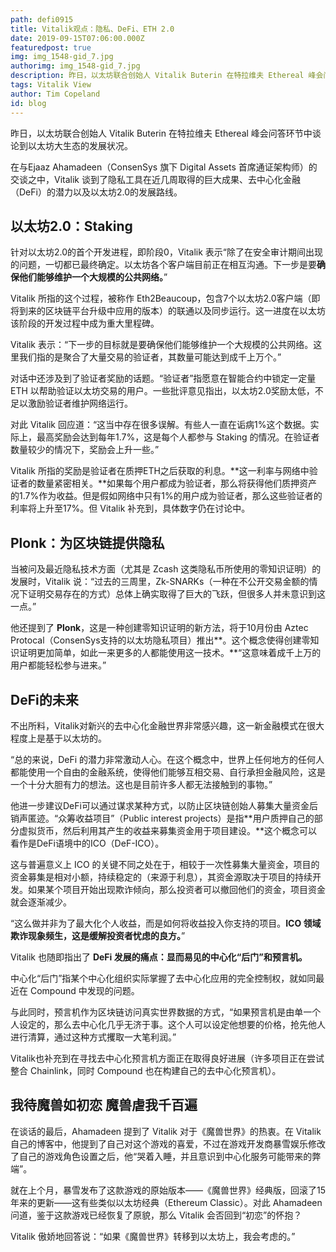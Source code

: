 ```yaml
---
path: defi0915
title: Vitalik观点：隐私、DeFi、ETH 2.0
date: 2019-09-15T07:06:00.000Z
featuredpost: true
img: img_1548-gid_7.jpg
authorimg: img_1548-gid_7.jpg
description: 昨日，以太坊联合创始人 Vitalik Buterin 在特拉维夫 Ethereal 峰会问答环节中谈论到以太坊大生态的发展状况。
tags: Vitalik View
author: Tim Copeland
id: blog
---
```





<!--StartFragment-->

昨日，以太坊联合创始人 Vitalik Buterin 在特拉维夫 Ethereal 峰会问答环节中谈论到以太坊大生态的发展状况。

在与Ejaaz Ahamadeen（ConsenSys 旗下 Digital Assets 首席通证架构师）的交谈之中，Vitalik 谈到了隐私工具在近几周取得的巨大成果、去中心化金融（DeFi）的潜力以及以太坊2.0的发展路线。

## 以太坊2.0：Staking

针对以太坊2.0的首个开发进程，即阶段0，Vitalik 表示“除了在安全审计期间出现的问题，一切都已最终确定。以太坊各个客户端目前正在相互沟通。下一步是要**确保他们能够维护一个大规模的公共网络。**”

Vitalik 所指的这个过程，被称作 Eth2Beaucoup，包含7个以太坊2.0客户端（即将到来的区块链平台升级中应用的版本）的联通以及同步运行。这一进度在以太坊该阶段的开发过程中成为重大里程碑。

Vitalik 表示：“下一步的目标就是要确保他们能够维护一个大规模的公共网络。这里我们指的是聚合了大量交易的验证者，其数量可能达到成千上万个。”

对话中还涉及到了验证者奖励的话题。“验证者”指愿意在智能合约中锁定一定量 ETH 以帮助验证以太坊交易的用户。一些批评意见指出，以太坊2.0奖励太低，不足以激励验证者维护网络运行。

对此 Vitalik 回应道：“这当中存在很多误解。有些人一直在诟病1%这个数据。实际上，最高奖励会达到每年1.7%，这是每个人都参与 Staking 的情况。在验证者数量较少的情况下，奖励会上升一些。”

Vitalik 所指的奖励是验证者在质押ETH之后获取的利息。**这一利率与网络中验证者的数量紧密相关。**如果每个用户都成为验证者，那么将获得他们质押资产的1.7%作为收益。但是假如网络中只有1%的用户成为验证者，那么这些验证者的利率将上升至17%。但 Vitalik 补充到，具体数字仍在讨论中。

## Plonk：为区块链提供隐私

当被问及最近隐私技术方面（尤其是 Zcash 这类隐私币所使用的零知识证明）的发展时，Vitalik 说：“过去的三周里，Zk-SNARKs（一种在不公开交易金额的情况下证明交易存在的方式）总体上确实取得了巨大的飞跃，但很多人并未意识到这一点。”

他还提到了 **Plonk**，这是一种创建零知识证明的新方法，将于10月份由 Aztec Protocal（ConsenSys支持的以太坊隐私项目）推出**。这个概念使得创建零知识证明更加简单，如此一来更多的人都能使用这一技术。**“这意味着成千上万的用户都能轻松参与进来。”

## DeFi的未来

不出所料，Vitalik对新兴的去中心化金融世界非常感兴趣，这一新金融模式在很大程度上是基于以太坊的。

“总的来说，DeFi 的潜力非常激动人心。在这个概念中，世界上任何地方的任何人都能使用一个自由的金融系统，使得他们能够互相交易、自行承担金融风险，这是一个十分大胆有力的想法。这也是目前许多人都无法接触到的事物。”

他进一步建议DeFi可以通过谋求某种方式，以防止区块链创始人募集大量资金后销声匿迹。“众筹收益项目”（Public interest projects）是指**用户质押自己的部分虚拟货币，然后利用其产生的收益来募集资金用于项目建设。**这个概念可以看作是DeFi语境中的ICO（DeF-ICO）。

这与普遍意义上 ICO 的关键不同之处在于，相较于一次性募集大量资金，项目的资金募集是相对小额，持续稳定的（来源于利息），其资金源取决于项目的持续开发。如果某个项目开始出现欺诈倾向，那么投资者可以撤回他们的资金，项目资金就会逐渐减少。

“这么做并非为了最大化个人收益，而是如何将收益投入你支持的项目。**ICO 领域欺诈现象频生，这是缓解投资者忧虑的良方。**”

Vitalik 也随即指出了 **DeFi 发展的痛点：显而易见的中心化“后门”和预言机。**

中心化“后门”指某个中心化组织实际掌握了去中心化应用的完全控制权，就如同最近在 Compound 中发现的问题。

与此同时，预言机作为区块链访问真实世界数据的方式，“如果预言机是由单一个人设定的，那么去中心化几乎无济于事。这个人可以设定他想要的价格，抢先他人进行清算，通过这种方式攫取一大笔利润。”

Vitalik也补充到在寻找去中心化预言机方面正在取得良好进展（许多项目正在尝试整合 Chainlink，同时 Compound 也在构建自己的去中心化预言机）。

## 我待魔兽如初恋 魔兽虐我千百遍

在谈话的最后，Ahamadeen 提到了 Vitalik 对于《魔兽世界》的热衷。在 Vitalik 自己的博客中，他提到了自己对这个游戏的喜爱，不过在游戏开发商暴雪娱乐修改了自己的游戏角色设置之后，他“哭着入睡，并且意识到中心化服务可能带来的弊端”。

就在上个月，暴雪发布了这款游戏的原始版本——《魔兽世界》经典版，回滚了15年来的更新——这有些类似以太坊经典（Ethereum Classic）。对此 Ahamadeen 问道，鉴于这款游戏已经恢复了原貌，那么 Vitalik 会否回到“初恋”的怀抱？

Vitalik 傲娇地回答说：“如果《魔兽世界》转移到以太坊上，我会考虑的。”

<!--EndFragment-->